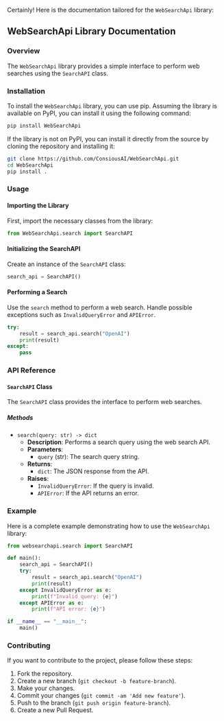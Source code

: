 Certainly! Here is the documentation tailored for the `WebSearchApi` library:

## WebSearchApi Library Documentation

### Overview
The `WebSearchApi` library provides a simple interface to perform web searches using the `SearchAPI` class.

### Installation
To install the `WebSearchApi` library, you can use pip. Assuming the library is available on PyPI, you can install it using the following command:

```sh
pip install WebSearchApi
```

If the library is not on PyPI, you can install it directly from the source by cloning the repository and installing it:

```sh
git clone https://github.com/ConsiousAI/WebSearchApi.git
cd WebSearchApi
pip install .
```

### Usage

#### Importing the Library
First, import the necessary classes from the library:

```python
from WebSearchApi.search import SearchAPI
```

#### Initializing the SearchAPI
Create an instance of the `SearchAPI` class:

```python
search_api = SearchAPI()
```

#### Performing a Search
Use the `search` method to perform a web search. Handle possible exceptions such as `InvalidQueryError` and `APIError`.

```python
try:
    result = search_api.search("OpenAI")
    print(result)
except:
    pass

```

### API Reference

#### `SearchAPI` Class
The `SearchAPI` class provides the interface to perform web searches.

##### Methods

- `search(query: str) -> dict`
  - **Description**: Performs a search query using the web search API.
  - **Parameters**: 
    - `query` (str): The search query string.
  - **Returns**: 
    - `dict`: The JSON response from the API.
  - **Raises**: 
    - `InvalidQueryError`: If the query is invalid.
    - `APIError`: If the API returns an error.


### Example
Here is a complete example demonstrating how to use the `WebSearchApi` library:

```python
from websearchapi.search import SearchAPI

def main():
    search_api = SearchAPI()
    try:
        result = search_api.search("OpenAI")
        print(result)
    except InvalidQueryError as e:
        print(f"Invalid query: {e}")
    except APIError as e:
        print(f"API error: {e}")

if __name__ == "__main__":
    main()
```

### Contributing
If you want to contribute to the project, please follow these steps:

1. Fork the repository.
2. Create a new branch (`git checkout -b feature-branch`).
3. Make your changes.
4. Commit your changes (`git commit -am 'Add new feature'`).
5. Push to the branch (`git push origin feature-branch`).
6. Create a new Pull Request.
